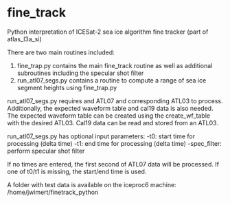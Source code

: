 # fine_track
Python interpretation of ICESat-2 sea ice algorithm fine tracker (part of atlas_l3a_si)

There are two main routines included:
1) fine_trap.py contains the main fine_track routine as well as additional subroutines including the specular shot filter
2) run_atl07_segs.py contains a routine to compute a range of sea ice segment heights using fine_trap.py

run_atl07_segs.py requires and ATL07 and corresponding ATL03 to process. Additionally, the expected waveform table and cal19 data is also needed. The expected waveform table can be created using the create_wf_table with the desired ATL03. Cal19 data can be read and stored from an ATL03.

run_atl07_segs.py has optional input parameters:
-t0: start time for processing (delta time)
-t1: end time for processing (delta time)
-spec_filter: perform specular shot filter

If no times are entered, the first second of ATL07 data will be processed. If one of t0/t1 is missing, the start/end time is used.

A folder with test data is available on the iceproc6 machine:
/home/jwimert/finetrack_python

